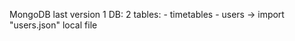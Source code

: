 MongoDB last version
1 DB:
    2 tables:
        - timetables
        - users -> import "users.json" local file